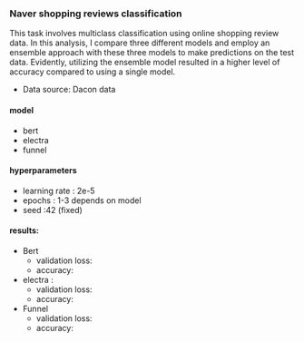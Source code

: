### Naver shopping reviews classification
This task involves multiclass classification using online shopping review data. In this analysis, I compare three different models and employ an ensemble approach with these three models to make predictions on the test data.
Evidently, utilizing the ensemble model resulted in a higher level of accuracy compared to using a single model.

- Data source: Dacon data
#### model 
- bert 
- electra
- funnel
#### hyperparameters
- learning rate : 2e-5
- epochs : 1-3 depends on model
- seed :42 (fixed)

#### results:
- Bert 
  - validation loss: 
  -  accuracy: 
- electra :
  - validation loss: 
  -  accuracy: 
- Funnel
  - validation loss:
  - accuracy: 
